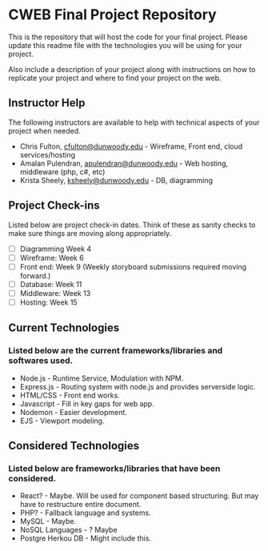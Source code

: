 # CWEB Final Project Repository

This is the repository that will host the code for your final project.  Please update this readme file with the technologies you will be using for your project.  

Also include a description of your project along with instructions on how to replicate your project and where to find your project on the web.

## Instructor Help

The following instructors are available to help with technical aspects of your project when needed.

* Chris Fulton, cfulton@dunwoody.edu  - Wireframe, Front end, cloud services/hosting
* Amalan Pulendran, apulendran@dunwoody.edu - Web hosting, middleware (php, c#, etc)
* Krista Sheely, ksheely@dunwoody.edu - DB, diagramming

## Project Check-ins

Listed below are project check-in dates. Think of these as sanity checks to make sure things are moving along appropriately.

- [ ] Diagramming Week 4
- [ ] Wireframe: Week 6
- [ ] Front end: Week 9 (Weekly storyboard submissions required moving forward.)
- [ ] Database: Week 11
- [ ] Middleware: Week 13
- [ ] Hosting: Week 15

## Current Technologies

### Listed below are the current frameworks/libraries and softwares used.

* Node.js - Runtime Service, Modulation with NPM.
* Express.js - Routing system with node.js and provides serverside logic.
* HTML/CSS - Front end works.
* Javascript - Fill in key gaps for web app.
* Nodemon - Easier development.
* EJS - Viewport modeling.

## Considered Technologies

### Listed below are frameworks/libraries that have been considered.

* React? - Maybe. Will be used for component based structuring. But may have to restructure entire document.
* PHP? - Fallback language and systems.
* MySQL - Maybe.
* NoSQL Languages - ? Maybe
* Postgre Herkou DB - Might include this.